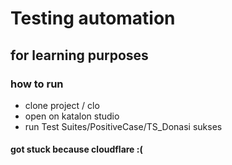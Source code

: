 # Testing automation

## for learning purposes
### how to run
- clone project / clo
- open on katalon studio
- run Test Suites/PositiveCase/TS_Donasi sukses


#### got stuck because cloudflare :(
